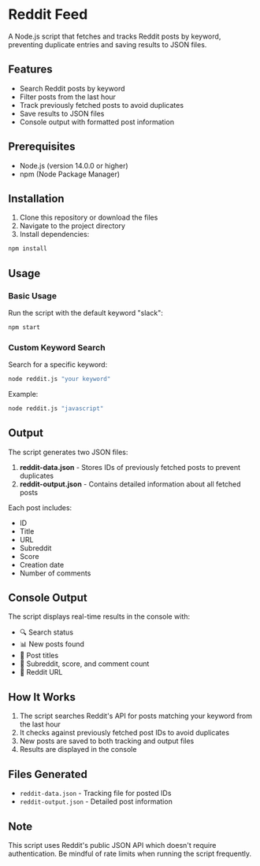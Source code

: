 # Reddit Feed

A Node.js script that fetches and tracks Reddit posts by keyword, preventing duplicate entries and saving results to JSON files.

## Features

- Search Reddit posts by keyword
- Filter posts from the last hour
- Track previously fetched posts to avoid duplicates
- Save results to JSON files
- Console output with formatted post information

## Prerequisites

- Node.js (version 14.0.0 or higher)
- npm (Node Package Manager)

## Installation

1. Clone this repository or download the files
2. Navigate to the project directory
3. Install dependencies:

```bash
npm install
```

## Usage

### Basic Usage

Run the script with the default keyword "slack":

```bash
npm start
```

### Custom Keyword Search

Search for a specific keyword:

```bash
node reddit.js "your keyword"
```

Example:
```bash
node reddit.js "javascript"
```

## Output

The script generates two JSON files:

1. **reddit-data.json** - Stores IDs of previously fetched posts to prevent duplicates
2. **reddit-output.json** - Contains detailed information about all fetched posts

Each post includes:
- ID
- Title
- URL
- Subreddit
- Score
- Creation date
- Number of comments

## Console Output

The script displays real-time results in the console with:
- 🔍 Search status
- 📊 New posts found
- 🔴 Post titles
- 📍 Subreddit, score, and comment count
- 🔗 Reddit URL

## How It Works

1. The script searches Reddit's API for posts matching your keyword from the last hour
2. It checks against previously fetched post IDs to avoid duplicates
3. New posts are saved to both tracking and output files
4. Results are displayed in the console

## Files Generated

- `reddit-data.json` - Tracking file for posted IDs
- `reddit-output.json` - Detailed post information

## Note

This script uses Reddit's public JSON API which doesn't require authentication. Be mindful of rate limits when running the script frequently.